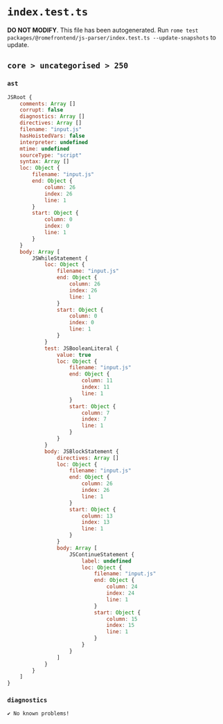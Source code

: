 # `index.test.ts`

**DO NOT MODIFY**. This file has been autogenerated. Run `rome test packages/@romefrontend/js-parser/index.test.ts --update-snapshots` to update.

## `core > uncategorised > 250`

### `ast`

```javascript
JSRoot {
	comments: Array []
	corrupt: false
	diagnostics: Array []
	directives: Array []
	filename: "input.js"
	hasHoistedVars: false
	interpreter: undefined
	mtime: undefined
	sourceType: "script"
	syntax: Array []
	loc: Object {
		filename: "input.js"
		end: Object {
			column: 26
			index: 26
			line: 1
		}
		start: Object {
			column: 0
			index: 0
			line: 1
		}
	}
	body: Array [
		JSWhileStatement {
			loc: Object {
				filename: "input.js"
				end: Object {
					column: 26
					index: 26
					line: 1
				}
				start: Object {
					column: 0
					index: 0
					line: 1
				}
			}
			test: JSBooleanLiteral {
				value: true
				loc: Object {
					filename: "input.js"
					end: Object {
						column: 11
						index: 11
						line: 1
					}
					start: Object {
						column: 7
						index: 7
						line: 1
					}
				}
			}
			body: JSBlockStatement {
				directives: Array []
				loc: Object {
					filename: "input.js"
					end: Object {
						column: 26
						index: 26
						line: 1
					}
					start: Object {
						column: 13
						index: 13
						line: 1
					}
				}
				body: Array [
					JSContinueStatement {
						label: undefined
						loc: Object {
							filename: "input.js"
							end: Object {
								column: 24
								index: 24
								line: 1
							}
							start: Object {
								column: 15
								index: 15
								line: 1
							}
						}
					}
				]
			}
		}
	]
}
```

### `diagnostics`

```
✔ No known problems!

```
